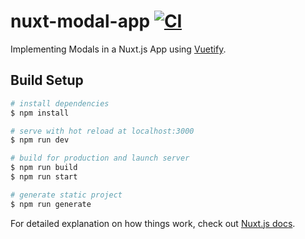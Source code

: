 # nuxt-modal-app [![CI](https://github.com/palashmon/nuxt-modal-app/actions/workflows/main.yaml/badge.svg)](https://github.com/palashmon/nuxt-modal-app/actions/workflows/main.yaml)

Implementing Modals in a Nuxt.js App using [Vuetify](https://vuetifyjs.com/en/).

## Build Setup

```bash
# install dependencies
$ npm install

# serve with hot reload at localhost:3000
$ npm run dev

# build for production and launch server
$ npm run build
$ npm run start

# generate static project
$ npm run generate
```

For detailed explanation on how things work, check out [Nuxt.js docs](https://nuxtjs.org).
